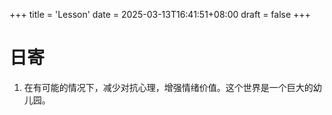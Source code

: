 +++
title = 'Lesson'
date = 2025-03-13T16:41:51+08:00
draft = false
+++

# 日寄

1. 在有可能的情况下，减少对抗心理，增强情绪价值。这个世界是一个巨大的幼儿园。
